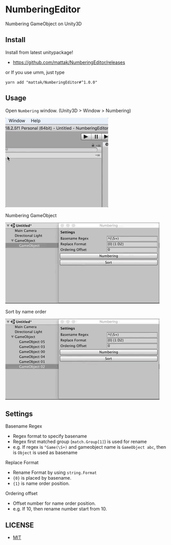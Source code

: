 # NumberingEditor

Numbering GameObject on Unity3D

## Install

Install from latest unitypackage!

- https://github.com/mattak/NumberingEditor/releases

or If you use umm, just type

```
yarn add "mattak/NumberingEditor#^1.0.0"
```

## Usage

Open `Numbering` window.
(Unity3D > Window > Numbering)

![open](./art/open.gif)

Numbering GameObject

![rename](./art/rename.gif)

Sort by name order

![sort](./art/sort.gif)

## Settings

Basename Regex
- Regex format to specify basename
- Regex first matched group (`match.Group[1]`) is used for rename
- e.g. If regex is `^Game(\S+)` and gameobject name is `GameObject abc`, then is `Object` is used as basename

Replace Format
- Rename Format by using `string.Format`
- `{0}` is placed by basename.
- `{1}` is name order position.

Ordering offset
- Offset number for name order position.
- e.g. If 10, then rename number start from 10.

## LICENSE

- [MIT](./LICENSE.md)
